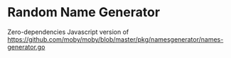 # Random Name Generator

Zero-dependencies Javascript version of https://github.com/moby/moby/blob/master/pkg/namesgenerator/names-generator.go

